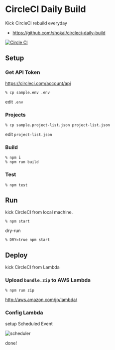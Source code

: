 # CircleCI Daily Build
Kick CircleCI rebuild everyday

- https://github.com/shokai/circleci-daily-build

[![Circle CI](https://circleci.com/gh/shokai/circleci-daily-build.svg?style=svg)](https://circleci.com/gh/shokai/circleci-daily-build)


## Setup

### Get API Token

https://circleci.com/account/api

    % cp sample.env .env

edit `.env`


### Projects

    % cp sample.project-list.json project-list.json

edit `project-list.json`


### Build

    % npm i
    % npm run build


### Test

    % npm test


## Run

kick CircleCI from local machine.

    % npm start

dry-run

    % DRY=true npm start


## Deploy

kick CircleCI from Lambda

### Upload `bundle.zip` to AWS Lambda

    % npm run zip

http://aws.amazon.com/jp/lambda/


### Config Lambda

setup Scheduled Event

![scheduler](https://gyazo.com/c83deefbdad6849e78e64aa3ca889963.png)

done!
